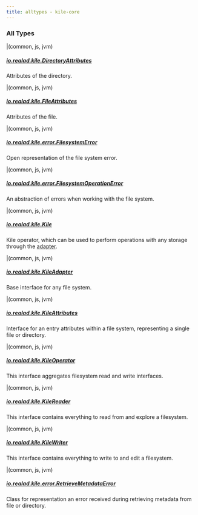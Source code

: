 ```yaml
---
title: alltypes - kile-core
---
```


### All Types

|(common, js, jvm)

##### [io.realad.kile.DirectoryAttributes](../io.realad.kile/-directory-attributes/index.html)

Attributes of the directory.


|(common, js, jvm)

##### [io.realad.kile.FileAttributes](../io.realad.kile/-file-attributes/index.html)

Attributes of the file.


|(common, js, jvm)

##### [io.realad.kile.error.FilesystemError](../io.realad.kile.error/-filesystem-error/index.html)

Open representation of the file system error.


|(common, js, jvm)

##### [io.realad.kile.error.FilesystemOperationError](../io.realad.kile.error/-filesystem-operation-error/index.html)

An abstraction of errors when working with the file system.


|(common, js, jvm)

##### [io.realad.kile.Kile](../io.realad.kile/-kile/index.html)

Kile operator, which can be used to perform operations with any storage through the [adapter](../io.realad.kile/-kile-adapter/index.html#io.realad.kile.KileAdapter).


|(common, js, jvm)

##### [io.realad.kile.KileAdapter](../io.realad.kile/-kile-adapter/index.html)

Base interface for any file system.


|(common, js, jvm)

##### [io.realad.kile.KileAttributes](../io.realad.kile/-kile-attributes/index.html)

Interface for an entry attributes within a file system, representing a single file or directory.


|(common, js, jvm)

##### [io.realad.kile.KileOperator](../io.realad.kile/-kile-operator.html)

This interface aggregates filesystem read and write interfaces.


|(common, js, jvm)

##### [io.realad.kile.KileReader](../io.realad.kile/-kile-reader/index.html)

This interface contains everything to read from and explore a filesystem.


|(common, js, jvm)

##### [io.realad.kile.KileWriter](../io.realad.kile/-kile-writer.html)

This interface contains everything to write to and edit a filesystem.


|(common, js, jvm)

##### [io.realad.kile.error.RetrieveMetadataError](../io.realad.kile.error/-retrieve-metadata-error/index.html)

Class for representation an error received during retrieving metadata from file or directory.


